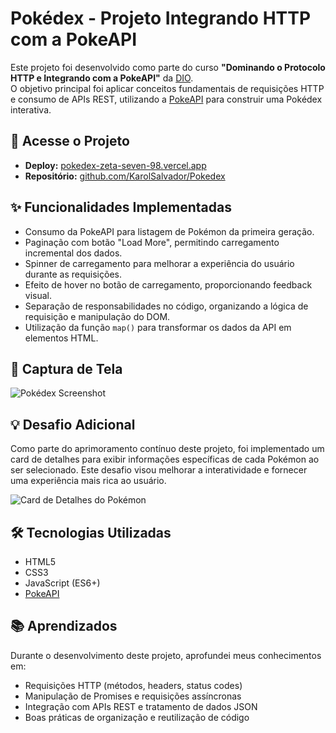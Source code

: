 # Pokédex - Projeto Integrando HTTP com a PokeAPI

Este projeto foi desenvolvido como parte do curso **"Dominando o Protocolo HTTP e Integrando com a PokeAPI"** da [DIO](https://www.dio.me/).  
O objetivo principal foi aplicar conceitos fundamentais de requisições HTTP e consumo de APIs REST, utilizando a [PokeAPI](https://pokeapi.co/) para construir uma Pokédex interativa.

## 🔗 Acesse o Projeto

- **Deploy:** [pokedex-zeta-seven-98.vercel.app](https://pokedex-zeta-seven-98.vercel.app)  
- **Repositório:** [github.com/KarolSalvador/Pokedex](https://github.com/KarolSalvador/Pokedex)

## ✨ Funcionalidades Implementadas

- Consumo da PokeAPI para listagem de Pokémon da primeira geração.  
- Paginação com botão "Load More", permitindo carregamento incremental dos dados.  
- Spinner de carregamento para melhorar a experiência do usuário durante as requisições.  
- Efeito de hover no botão de carregamento, proporcionando feedback visual.  
- Separação de responsabilidades no código, organizando a lógica de requisição e manipulação do DOM.  
- Utilização da função `map()` para transformar os dados da API em elementos HTML.

## 📸 Captura de Tela

![Pokédex Screenshot](https://i.postimg.cc/j515hQKf/Captura-de-tela-2025-07-01-104116.png)


## 💡 Desafio Adicional

Como parte do aprimoramento contínuo deste projeto, foi implementado um card de detalhes para exibir informações específicas de cada Pokémon ao ser selecionado. Este desafio visou melhorar a interatividade e fornecer uma experiência mais rica ao usuário.

![Card de Detalhes do Pokémon](https://i.postimg.cc/50w6yWDS/Captura-de-tela-2025-05-20-142829.png)

## 🛠️ Tecnologias Utilizadas

- HTML5  
- CSS3  
- JavaScript (ES6+)  
- [PokeAPI](https://pokeapi.co/)

## 📚 Aprendizados

Durante o desenvolvimento deste projeto, aprofundei meus conhecimentos em:

- Requisições HTTP (métodos, headers, status codes)  
- Manipulação de Promises e requisições assíncronas  
- Integração com APIs REST e tratamento de dados JSON  
- Boas práticas de organização e reutilização de código


